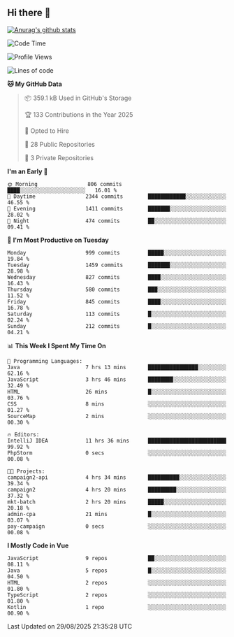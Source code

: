 ## Hi there 👋

[![Anurag's github stats](https://github-readme-stats.vercel.app/api?username=Songwonseok)](https://github.com/anuraghazra/github-readme-stats)



<!--START_SECTION:waka-->
![Code Time](http://img.shields.io/badge/Code%20Time-3%2C736%20hrs%2058%20mins-blue)

![Profile Views](http://img.shields.io/badge/Profile%20Views-0-blue)

![Lines of code](https://img.shields.io/badge/From%20Hello%20World%20I%27ve%20Written-34.8%20million%20lines%20of%20code-blue)

**🐱 My GitHub Data** 

> 📦 359.1 kB Used in GitHub's Storage 
 > 
> 🏆 133 Contributions in the Year 2025
 > 
> 💼 Opted to Hire
 > 
> 📜 28 Public Repositories 
 > 
> 🔑 3 Private Repositories 
 > 
**I'm an Early 🐤** 

```text
🌞 Morning                806 commits         ████░░░░░░░░░░░░░░░░░░░░░   16.01 % 
🌆 Daytime                2344 commits        ████████████░░░░░░░░░░░░░   46.55 % 
🌃 Evening                1411 commits        ███████░░░░░░░░░░░░░░░░░░   28.02 % 
🌙 Night                  474 commits         ██░░░░░░░░░░░░░░░░░░░░░░░   09.41 % 
```
📅 **I'm Most Productive on Tuesday** 

```text
Monday                   999 commits         █████░░░░░░░░░░░░░░░░░░░░   19.84 % 
Tuesday                  1459 commits        ███████░░░░░░░░░░░░░░░░░░   28.98 % 
Wednesday                827 commits         ████░░░░░░░░░░░░░░░░░░░░░   16.43 % 
Thursday                 580 commits         ███░░░░░░░░░░░░░░░░░░░░░░   11.52 % 
Friday                   845 commits         ████░░░░░░░░░░░░░░░░░░░░░   16.78 % 
Saturday                 113 commits         █░░░░░░░░░░░░░░░░░░░░░░░░   02.24 % 
Sunday                   212 commits         █░░░░░░░░░░░░░░░░░░░░░░░░   04.21 % 
```


📊 **This Week I Spent My Time On** 

```text
💬 Programming Languages: 
Java                     7 hrs 13 mins       ████████████████░░░░░░░░░   62.16 % 
JavaScript               3 hrs 46 mins       ████████░░░░░░░░░░░░░░░░░   32.49 % 
HTML                     26 mins             █░░░░░░░░░░░░░░░░░░░░░░░░   03.76 % 
CSS                      8 mins              ░░░░░░░░░░░░░░░░░░░░░░░░░   01.27 % 
SourceMap                2 mins              ░░░░░░░░░░░░░░░░░░░░░░░░░   00.30 % 

🔥 Editors: 
IntelliJ IDEA            11 hrs 36 mins      █████████████████████████   99.92 % 
PhpStorm                 0 secs              ░░░░░░░░░░░░░░░░░░░░░░░░░   00.08 % 

🐱‍💻 Projects: 
campaign2-api            4 hrs 34 mins       ██████████░░░░░░░░░░░░░░░   39.34 % 
campaign2                4 hrs 20 mins       █████████░░░░░░░░░░░░░░░░   37.32 % 
mkt-batch                2 hrs 20 mins       █████░░░░░░░░░░░░░░░░░░░░   20.18 % 
admin-cpa                21 mins             █░░░░░░░░░░░░░░░░░░░░░░░░   03.07 % 
pay-campaign             0 secs              ░░░░░░░░░░░░░░░░░░░░░░░░░   00.08 % 
```

**I Mostly Code in Vue** 

```text
JavaScript               9 repos             ██░░░░░░░░░░░░░░░░░░░░░░░   08.11 % 
Java                     5 repos             █░░░░░░░░░░░░░░░░░░░░░░░░   04.50 % 
HTML                     2 repos             ░░░░░░░░░░░░░░░░░░░░░░░░░   01.80 % 
TypeScript               2 repos             ░░░░░░░░░░░░░░░░░░░░░░░░░   01.80 % 
Kotlin                   1 repo              ░░░░░░░░░░░░░░░░░░░░░░░░░   00.90 % 
```




 Last Updated on 29/08/2025 21:35:28 UTC
<!--END_SECTION:waka-->
